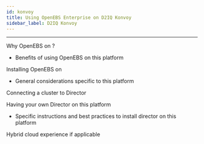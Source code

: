 ```yaml
---
id: konvoy
title: Using OpenEBS Enterprise on D2IQ Konvoy
sidebar_label: D2IQ Konvoy
---
```


------



Why OpenEBS on <this platform> ?

- Benefits of using OpenEBS on this platform

Installing OpenEBS on <this platform>

- General considerations specific to this platform

Connecting a cluster to Director



Having your own Director on this platform

-  Specific instructions and best practices to install director on this platform



Hybrid cloud experience if applicable